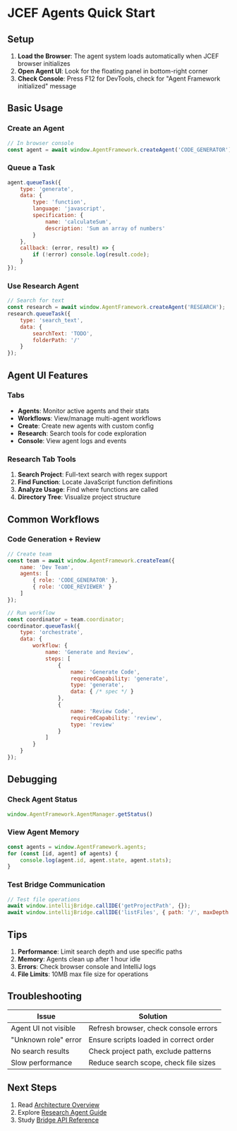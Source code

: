 # JCEF Agents Quick Start

## Setup

1. **Load the Browser**: The agent system loads automatically when JCEF browser initializes
2. **Open Agent UI**: Look for the floating panel in bottom-right corner
3. **Check Console**: Press F12 for DevTools, check for "Agent Framework initialized" message

## Basic Usage

### Create an Agent
```javascript
// In browser console
const agent = await window.AgentFramework.createAgent('CODE_GENERATOR');
```

### Queue a Task
```javascript
agent.queueTask({
    type: 'generate',
    data: {
        type: 'function',
        language: 'javascript',
        specification: {
            name: 'calculateSum',
            description: 'Sum an array of numbers'
        }
    },
    callback: (error, result) => {
        if (!error) console.log(result.code);
    }
});
```

### Use Research Agent
```javascript
// Search for text
const research = await window.AgentFramework.createAgent('RESEARCH');
research.queueTask({
    type: 'search_text',
    data: {
        searchText: 'TODO',
        folderPath: '/'
    }
});
```

## Agent UI Features

### Tabs
- **Agents**: Monitor active agents and their stats
- **Workflows**: View/manage multi-agent workflows
- **Create**: Create new agents with custom config
- **Research**: Search tools for code exploration
- **Console**: View agent logs and events

### Research Tab Tools
1. **Search Project**: Full-text search with regex support
2. **Find Function**: Locate JavaScript function definitions
3. **Analyze Usage**: Find where functions are called
4. **Directory Tree**: Visualize project structure

## Common Workflows

### Code Generation + Review
```javascript
// Create team
const team = await window.AgentFramework.createTeam({
    name: 'Dev Team',
    agents: [
        { role: 'CODE_GENERATOR' },
        { role: 'CODE_REVIEWER' }
    ]
});

// Run workflow
const coordinator = team.coordinator;
coordinator.queueTask({
    type: 'orchestrate',
    data: {
        workflow: {
            name: 'Generate and Review',
            steps: [
                {
                    name: 'Generate Code',
                    requiredCapability: 'generate',
                    type: 'generate',
                    data: { /* spec */ }
                },
                {
                    name: 'Review Code',
                    requiredCapability: 'review',
                    type: 'review'
                }
            ]
        }
    }
});
```

## Debugging

### Check Agent Status
```javascript
window.AgentFramework.AgentManager.getStatus()
```

### View Agent Memory
```javascript
const agents = window.AgentFramework.agents;
for (const [id, agent] of agents) {
    console.log(agent.id, agent.state, agent.stats);
}
```

### Test Bridge Communication
```javascript
// Test file operations
await window.intellijBridge.callIDE('getProjectPath', {});
await window.intellijBridge.callIDE('listFiles', { path: '/', maxDepth: 2 });
```

## Tips

1. **Performance**: Limit search depth and use specific paths
2. **Memory**: Agents clean up after 1 hour idle
3. **Errors**: Check browser console and IntelliJ logs
4. **File Limits**: 10MB max file size for operations

## Troubleshooting

| Issue | Solution |
|-------|----------|
| Agent UI not visible | Refresh browser, check console errors |
| "Unknown role" error | Ensure scripts loaded in correct order |
| No search results | Check project path, exclude patterns |
| Slow performance | Reduce search scope, check file sizes |

## Next Steps

1. Read [Architecture Overview](jcef-agents-overview.md)
2. Explore [Research Agent Guide](research-agent-guide.md)
3. Study [Bridge API Reference](intellij-bridge-reference.md)

